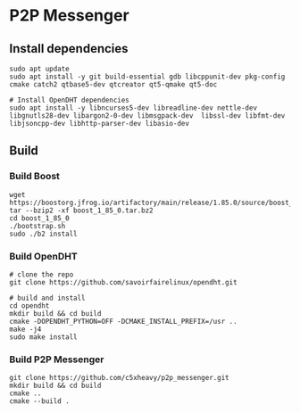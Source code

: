 # P2P Messenger

## Install dependencies

```shell
sudo apt update
sudo apt install -y git build-essential gdb libcppunit-dev pkg-config cmake catch2 qtbase5-dev qtcreator qt5-qmake qt5-doc

# Install OpenDHT dependencies
sudo apt install -y libncurses5-dev libreadline-dev nettle-dev libgnutls28-dev libargon2-0-dev libmsgpack-dev  libssl-dev libfmt-dev libjsoncpp-dev libhttp-parser-dev libasio-dev
```

## Build

### Build Boost

```shell
wget https://boostorg.jfrog.io/artifactory/main/release/1.85.0/source/boost_1_85_0.tar.bz2
tar --bzip2 -xf boost_1_85_0.tar.bz2
cd boost_1_85_0
./bootstrap.sh
sudo ./b2 install
```

### Build OpenDHT

```shell
# clone the repo
git clone https://github.com/savoirfairelinux/opendht.git

# build and install
cd opendht
mkdir build && cd build
cmake -DOPENDHT_PYTHON=OFF -DCMAKE_INSTALL_PREFIX=/usr ..
make -j4
sudo make install
```

### Build P2P Messenger

```shell
git clone https://github.com/c5xheavy/p2p_messenger.git
mkdir build && cd build
cmake ..
cmake --build .
```

